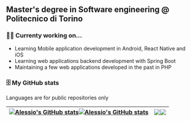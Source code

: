 ## Master's degree in Software engineering @ Politecnico di Torino

### 👨‍💻 Currenty working on...

- Learning Mobile application development in Android, React Native and iOS
- Learning web applications backend development with Spring Boot
- Maintaining a few web applications developed in the past in PHP 

### 🗄️ My GitHub stats
Languages are for public repositories only

| <a href="https://github.com/anuraghazra/github-readme-stats#gh-light-mode-only"><img align="center" src="https://github-readme-stats.vercel.app/api?username=alessiomason&count_private=true&show_icons=true&theme=transparent&hide_border=true#gh-light-mode-only" alt="Alessio's GitHub stats" /></a><a href="https://github.com/anuraghazra/github-readme-stats#gh-dark-mode-only"><img align="center" src="https://github-readme-stats.vercel.app/api?username=alessiomason&count_private=true&show_icons=true&theme=shades-of-purple&hide_border=true#gh-dark-mode-only" alt="Alessio's GitHub stats" /></a> | <a href="https://github.com/anuraghazra/github-readme-stats#gh-light-mode-only"><img align="center" src="https://github-readme-stats.vercel.app/api/top-langs/?username=alessiomason&langs_count=10&layout=compact&theme=transparent&hide_border=true#gh-light-mode-only" /></a><a href="https://github.com/anuraghazra/github-readme-stats#gh-dark-mode-only"><img align="center" src="https://github-readme-stats.vercel.app/api/top-langs/?username=alessiomason&langs_count=10&layout=compact&theme=shades-of-purple&hide_border=true#gh-dark-mode-only" /></a> |
| ------------- | ------------- |


<!--
**alessiomason/alessiomason** is a ✨ _special_ ✨ repository because its `README.md` (this file) appears on your GitHub profile.

Here are some ideas to get you started:

- 🔭 I’m currently working on ...
- 🌱 I’m currently learning ...
- 👯 I’m looking to collaborate on ...
- 🤔 I’m looking for help with ...
- 💬 Ask me about ...
- 📫 How to reach me: ...
- 😄 Pronouns: ...
- ⚡ Fun fact: ...
-->